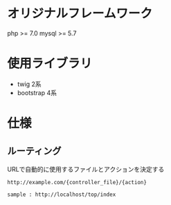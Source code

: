 # オリジナルフレームワーク
php >= 7.0
mysql >= 5.7

# 使用ライブラリ
- twig 2系
- bootstrap 4系

# 仕様
## ルーティング
URLで自動的に使用するファイルとアクションを決定する
```
http://example.com/{controller_file}/{action}

sample : http://localhost/top/index
```
